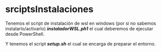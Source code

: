 # srciptsInstalaciones

Tenemos el script de instalación de wsl en windows (por si no sabemos instalarlo/activarlo) **_instaladorWSL.ph1_** el cual deberemos de ejecutar desde
PowerShell.

Y tenemos el script **_setup.sh_** el cual se encarga de preparar el entorno.
